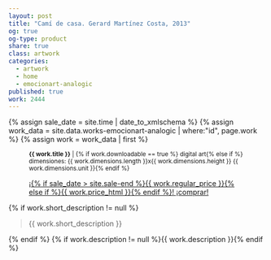 ```yaml
---
layout: post
title: "Camí de casa. Gerard Martínez Costa, 2013"
og: true
og-type: product
share: true
class: artwork
categories:
  - artwork
  - home
  - emocionart-analogic
published: true
work: 2444
---
```


{% assign sale_date = site.time | date_to_xmlschema %}
{% assign work_data = site.data.works-emocionart-analogic | where:"id", page.work %}
{% assign work = work_data | first %}
<figure class="text-center">
	<div class="padding-artwork-container">
		<a href="{{ page.url }}" title="{{ page.title }}">
			<div class="embed-container embed-container_4-3">
				<core-image sizing="cover" class="core-image-size" preload fade src="{{ work.featured_src }}"></core-image>	
			</div>
		</a>
	</div>
	<figcaption>
		<p><small><strong>{{ work.title }}</strong> | {% if work.downloadable == true %} digital art{% else if %} dimensiones: {{ work.dimensions.length }}x{{ work.dimensions.height }} {{ work.dimensions.unit }}{% endif %}</small></p>
		<p><a href="{{ work.permalink }}" class="btn btn-primary btn-lg">¡{% if sale_date > site.sale-end %}{{ work.regular_price }}{% else if %}{{ work.price_html }}{% endif %}! ¡comprar! <i class="fa fa-credit-card"></i></a></p>
	</figcaption>
</figure>
<!--more-->
{% if work.short_description != null %}<blockquote class="blockquote-reverse">{{ work.short_description }}</blockquote>{% endif %}
{% if work.description != null %}{{ work.description }}{% endif %}